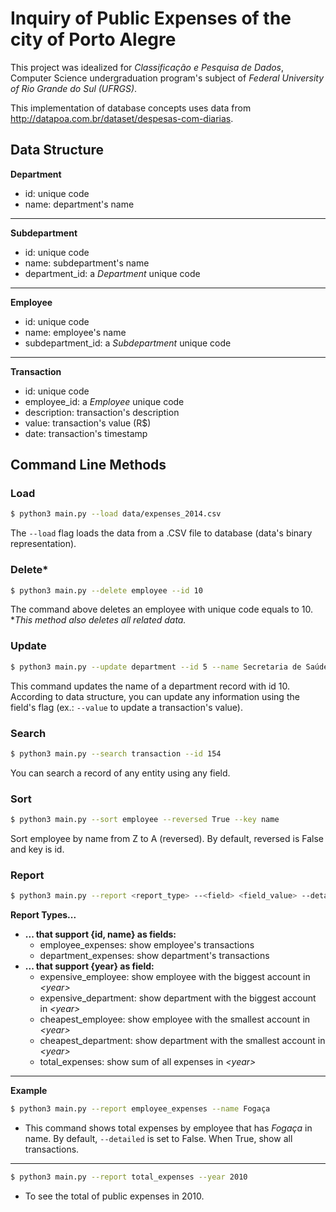 # Inquiry of Public Expenses of the city of Porto Alegre

This project was idealized for *Classificação e Pesquisa de Dados*, Computer Science undergraduation program's subject of *Federal University of Rio Grande do Sul (UFRGS)*.

This implementation of database concepts uses data from http://datapoa.com.br/dataset/despesas-com-diarias.

## Data Structure

**Department**
- id: unique code
- name: department's name
---
**Subdepartment**
- id: unique code
- name: subdepartment's name
- department_id: a *Department* unique code
---
**Employee**
- id: unique code
- name: employee's name
- subdepartment_id: a *Subdepartment* unique code
---
**Transaction**
- id: unique code
- employee_id: a *Employee* unique code
- description: transaction's description
- value: transaction's value (R$)
- date: transaction's timestamp

## Command Line Methods

### Load
```bash
$ python3 main.py --load data/expenses_2014.csv
```
The `--load` flag loads the data from a .CSV file to database (data's binary representation).

### Delete\*
```bash
$ python3 main.py --delete employee --id 10
```
The command above deletes an employee with unique code equals to 10.
\**This method also deletes all related data.*

### Update
```bash
$ python3 main.py --update department --id 5 --name Secretaria de Saúde
```
This command updates the name of a department record with id 10. According to data structure, you can update any information using the field's flag (ex.: `--value` to update a transaction's value).

### Search
```bash
$ python3 main.py --search transaction --id 154
```
You can search a record of any entity using any field.

### Sort
```bash
$ python3 main.py --sort employee --reversed True --key name
```
Sort employee by name from Z to A (reversed). By default, reversed is False and key is id.

### Report
```bash
$ python3 main.py --report <report_type> --<field> <field_value> --detailed True
```
**Report Types...**
- **... that support {id, name} as fields:**
    - employee_expenses: show employee's transactions
    - department_expenses: show department's transactions
- **... that support {year} as field:**
    - expensive_employee: show employee with the biggest account in *\<year\>*
    - expensive_department: show department with the biggest account in *\<year\>*
    - cheapest_employee: show employee with the smallest account in *\<year\>*
    - cheapest_department: show department with the smallest account in *\<year\>*
    - total_expenses: show sum of all expenses in *\<year\>*
---
**Example**
```bash
$ python3 main.py --report employee_expenses --name Fogaça
```
- This command shows total expenses by employee that has *Fogaça* in name. By default, `--detailed` is set to False. When True, show all transactions.
---
```bash
$ python3 main.py --report total_expenses --year 2010
```
- To see the total of public expenses in 2010.
